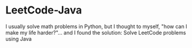 # LeetCode-Java
I usually solve math problems in Python, but I thought to myself, "how can I make my life harder?"... and I found the solution: Solve LeetCode problems using Java
